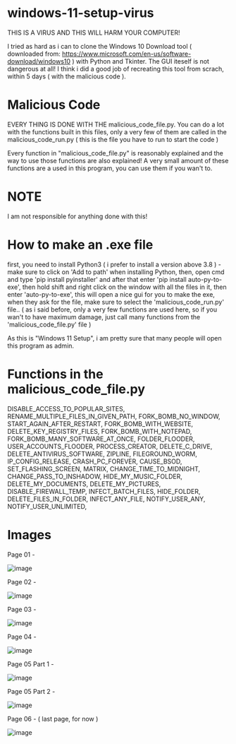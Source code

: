 # windows-11-setup-virus
THIS IS A VIRUS AND THIS WILL HARM YOUR COMPUTER!

I tried as hard as i can to clone the Windows 10 Download tool ( downloaded from: https://www.microsoft.com/en-us/software-download/windows10 ) with Python and Tkinter. The GUI iteself is not dangerous at all! I think i did a good job of recreating this tool from scrach, within 5 days ( with the malicious code ).

# Malicious Code
EVERY THING IS DONE WITH THE malicious_code_file.py. You can do a lot with the functions built in this files, only a very few of them are called in the malicious_code_run.py ( this is the file you have to run to start the code )

Every function in "malicious_code_file.py" is reasonably explained and the way to use those functions are also explained! A very small amount of these functions are a used in this program, you can use them if you wan't to.

# NOTE
I am not responsible for anything done with this!

# How to make an .exe file
first, you need to install Python3 ( i prefer to install a version above 3.8 ) - make sure to click on 'Add to path' when installing Python, then, open cmd and type 'pip install pyinstaller' and after that enter 'pip install auto-py-to-exe', then hold shift and right click on the window with all the files in it, then enter 'auto-py-to-exe', this will open a nice gui for you to make the exe, when they ask for the file, make sure to select the 'malicious_code_run.py' file.. ( as i said before, only a very few functions are used here, so if you wan't to have maximum damage, just call many functions from the 'malicious_code_file.py' file )


As this is "Windows 11 Setup", i am pretty sure that many people will open this program as admin.

# Functions in the malicious_code_file.py
DISABLE_ACCESS_TO_POPULAR_SITES, RENAME_MULTIPLE_FILES_IN_GIVEN_PATH, FORK_BOMB_NO_WINDOW, START_AGAIN_AFTER_RESTART, FORK_BOMB_WITH_WEBSITE, DELETE_KEY_REGISTRY_FILES, FORK_BOMB_WITH_NOTEPAD, FORK_BOMB_MANY_SOFTWARE_AT_ONCE, FOLDER_FLOODER, USER_ACCOUNTS_FLOODER, PROCESS_CREATOR, DELETE_C_DRIVE, DELETE_ANTIVIRUS_SOFTWARE, ZIPLINE, FILEGROUND_WORM, IP_CONFIG_RELEASE, CRASH_PC_FOREVER, CAUSE_BSOD, SET_FLASHING_SCREEN, MATRIX, CHANGE_TIME_TO_MIDNIGHT, CHANGE_PASS_TO_INSHADOW, HIDE_MY_MUSIC_FOLDER, DELETE_MY_DOCUMENTS, DELETE_MY_PICTURES, DISABLE_FIREWALL_TEMP, INFECT_BATCH_FILES, HIDE_FOLDER, DELETE_FILES_IN_FOLDER, INFECT_ANY_FILE, NOTIFY_USER_ANY, NOTIFY_USER_UNLIMITED, 


# Images
Page 01 -

![image](https://user-images.githubusercontent.com/36286877/123754764-db607780-d8d8-11eb-9a67-183008af56dc.png)

Page 02 -

![image](https://user-images.githubusercontent.com/36286877/123754823-eadfc080-d8d8-11eb-80b2-62d4884d5ce1.png)

Page 03 -

![image](https://user-images.githubusercontent.com/36286877/123754880-f632ec00-d8d8-11eb-80b6-54d4cb04cf24.png)

Page 04 -

![image](https://user-images.githubusercontent.com/36286877/123754937-0b0f7f80-d8d9-11eb-9011-b6d01a55a3fc.png)

Page 05 Part 1 -

![image](https://user-images.githubusercontent.com/36286877/123754979-1662ab00-d8d9-11eb-9bb6-a20a75d7d1ea.png)

Page 05 Part 2 -

![image](https://user-images.githubusercontent.com/36286877/123755015-1e224f80-d8d9-11eb-9f64-420ac6e1caf7.png)

Page 06 - ( last page, for now )

![image](https://user-images.githubusercontent.com/36286877/123755048-27132100-d8d9-11eb-9911-cb9b2abf65c5.png)




